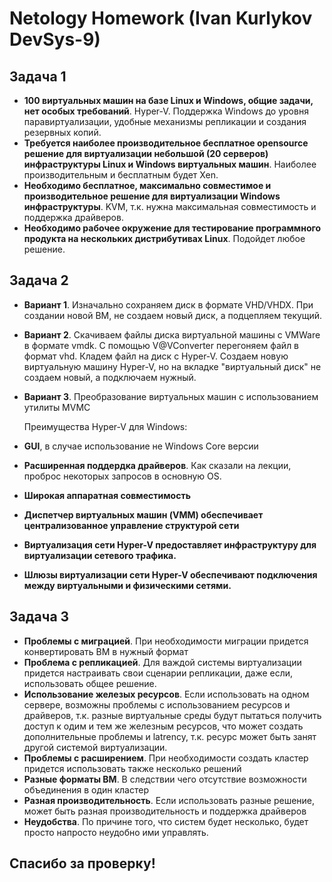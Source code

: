 
# Netology Homework (Ivan Kurlykov DevSys-9)

## Задача 1

- **100 виртуальных машин на базе Linux и Windows, общие задачи, нет особых требований**. Hyper-V. Поддержка Windows до уровня паравиртуализации, удобные механизмы репликации и создания резервных копий.
- **Требуется наиболее производительное бесплатное opensource решение для виртуализации небольшой (20 серверов) инфраструктуры Linux и Windows виртуальных машин**. Наиболее производительным и бесплатным будет Xen.
- **Необходимо бесплатное, максимально совместимое и производительное решение для виртуализации Windows инфраструктуры**. KVM, т.к. нужна максимальная совместимость и поддержка драйверов.
- **Необходимо рабочее окружение для тестирование программного продукта на нескольких дистрибутивах Linux**. Подойдет любое решение.


## Задача 2

- **Вариант 1**. Изначально сохраняем диск в формате VHD/VHDX. При создании новой ВМ, не создаем новый диск, а подцепляем текущий.
- **Вариант 2**. Скачиваем файлы диска виртуальной машины с VMWare в формате vmdk. С помощью V@VConverter перегоняем файл в формат vhd. Кладем файл на диск с Hyper-V. Создаем новую виртуальную машину Hyper-V, но на вкладке "виртуальный диск" не создаем новый, а подключаем нужный.
- **Вариант 3**. Преобразование виртуальных машин с использованием утилиты MVMC

  Преимущества Hyper-V для Windows:
- **GUI**, в случае использование не Windows Core версии
- **Расширенная поддердка драйверов**. Как сказали на лекции, проброс некоторых запросов в основную OS.
- **Широкая аппаратная совместимость**
- **Диспетчер виртуальных машин (VMM) обеспечивает централизованное управление структурой сети**
- **Виртуализация сети Hyper-V предоставляет инфраструктуру для виртуализации сетевого трафика.**
- **Шлюзы виртуализации сети Hyper-V обеспечивают подключения между виртуальными и физическими сетями.**


## Задача 3

- **Проблемы с миграцией**. При необходимости миграции придется конвертировать ВМ в нужный формат
- **Проблема с репликацией**. Для важдой системы виртуализации придется настраивать свои сценарии репликации, даже если, использовать общее решение.
- **Использование железых ресурсов**. Если использовать на одном сервере, возможны проблемы с использованием ресурсов и драйверов, т.к. разные виртуальные среды будут пытаться получить доступ к одим и тем же железным ресурсов, что может создать дополнительные проблемы и latrency, т.к. ресурс может быть занят другой системой виртуализации.
- **Проблемы с расширением**. При необходимости создать кластер придется использовать также несколько решений
- **Разные форматы ВМ**. В следствии чего отсутствие возможности объединения в один кластер
- **Разная производительность**. Если использовать разные решение, может быть разная производительность и поддержка драйверов
- **Неудобства**. По причине того, что систем будет несколько, будет просто напросто неудобно ими управлять.


## Спасибо за проверку!
